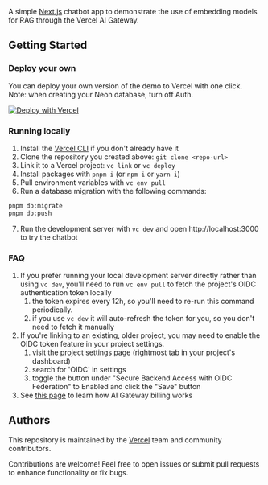 A simple [Next.js](https://nextjs.org) chatbot app to demonstrate the use of embedding models for RAG through the Vercel AI Gateway.

## Getting Started

### Deploy your own
You can deploy your own version of the demo to Vercel with one click. Note: when creating your Neon database, turn off Auth.

[![Deploy with Vercel](https://vercel.com/button)](https://vercel.com/new/clone?repository-url=https%3A%2F%2Fgithub.com%2Fvercel-labs%2Fai-gateway-embeddings-demo&amp;project-name=ai-gateway-embeddings&amp;repository-name=ai-gateway-embeddings&amp;demo-title=AI%20Gateway%20Embeddings%20Demo&amp;demo-description=A%20simple%20Next.js%20chatbot%20app%20to%20demonstrate%20the%20use%20of%20embedding%20models%20for%20RAG%20through%20the%20Vercel%20AI%20Gateway&amp;demo-url=https%3A%2F%2Fai-gateway-embeddings-demo.labs.vercel.dev&amp;products=%5B%7B%22type%22%3A%22integration%22%2C%22protocol%22%3A%22storage%22%2C%22productSlug%22%3A%22neon%22%2C%22integrationSlug%22%3A%22neon%22%7D%5D)

### Running locally
1. Install the [Vercel CLI](https://vercel.com/docs/cli) if you don't already have it
2. Clone the repository you created above: `git clone <repo-url>`
3. Link it to a Vercel project: `vc link` or `vc deploy`
4. Install packages with `pnpm i` (or `npm i` or `yarn i`)
5. Pull environment variables with `vc env pull` 
6. Run a database migration with the following commands:
```bash
pnpm db:migrate
pnpm db:push
```
7. Run the development server with `vc dev` and open http://localhost:3000 to try the chatbot

### FAQ

1. If you prefer running your local development server directly rather than using `vc dev`, you'll need to run `vc env pull` to fetch the project's OIDC authentication token locally
   1. the token expires every 12h, so you'll need to re-run this command periodically.
   1. if you use `vc dev` it will auto-refresh the token for you, so you don't need to fetch it manually
1. If you're linking to an existing, older project, you may need to enable the OIDC token feature in your project settings.
   1. visit the project settings page (rightmost tab in your project's dashboard)
   1. search for 'OIDC' in settings
   1. toggle the button under "Secure Backend Access with OIDC Federation" to Enabled and click the "Save" button
1. See [this page](https://vercel.com/docs/ai-gateway/pricing) to learn how AI Gateway billing works 

## Authors

This repository is maintained by the [Vercel](https://vercel.com) team and community contributors. 

Contributions are welcome! Feel free to open issues or submit pull requests to enhance functionality or fix bugs.
